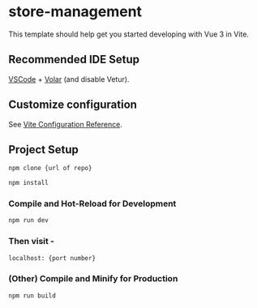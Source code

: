 # store-management

This template should help get you started developing with Vue 3 in Vite.

## Recommended IDE Setup

[VSCode](https://code.visualstudio.com/) + [Volar](https://marketplace.visualstudio.com/items?itemName=Vue.volar) (and disable Vetur).

## Customize configuration

See [Vite Configuration Reference](https://vite.dev/config/).

## Project Setup

```sh
npm clone {url of repo}
```

```sh
npm install
```

### Compile and Hot-Reload for Development

```sh
npm run dev
```

### Then visit - 

```sh
localhost: {port number}
```



### (Other) Compile and Minify for Production

```sh
npm run build
```
